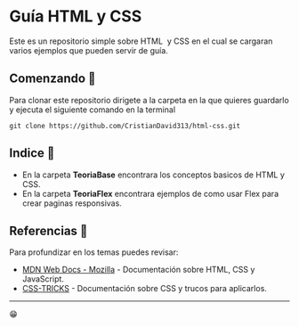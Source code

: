 # Guía HTML y CSS

Este es un repositorio simple sobre HTML  y CSS en el cual se cargaran varios ejemplos que pueden servir de guía.

## Comenzando 🚀

Para clonar este repositorio dirigete a la carpeta en la que quieres guardarlo y ejecuta el siguiente comando en la terminal

```
git clone https://github.com/CristianDavid313/html-css.git
```

## Indice 📢

* En la carpeta **TeoriaBase** encontrara los conceptos basicos de HTML y CSS.
* En la carpeta **TeoriaFlex** encontrara ejemplos de como usar Flex para crear paginas responsivas.

## Referencias 🔧

Para profundizar en los temas puedes revisar:

* [MDN Web Docs - Mozilla](https://developer.mozilla.org/es/) - Documentación sobre HTML, CSS y JavaScript.
* [CSS-TRICKS](https://css-tricks.com/guides/) - Documentación sobre CSS y trucos para aplicarlos.

---
😁